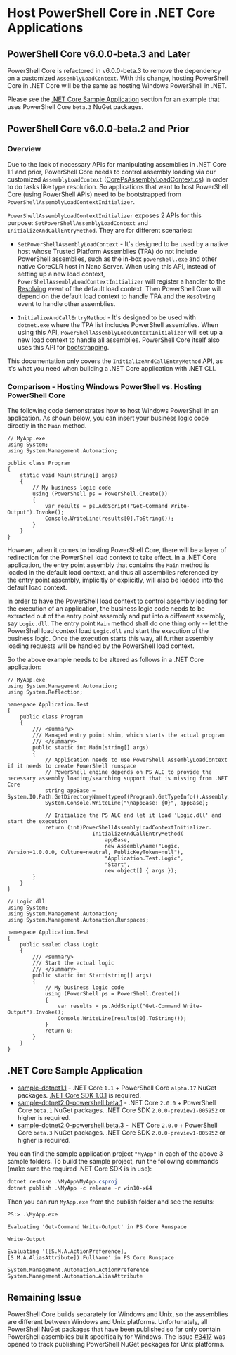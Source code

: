 # Host PowerShell Core in .NET Core Applications

## PowerShell Core v6.0.0-beta.3 and Later

PowerShell Core is refactored in v6.0.0-beta.3 to remove the dependency on a customized `AssemblyLoadContext`.
With this change, hosting PowerShell Core in .NET Core will be the same as hosting Windows PowerShell in .NET.

Please see the [.NET Core Sample Application](#.net-core-sample-application) section for an example that uses PowerShell Core `beta.3` NuGet packages.

## PowerShell Core v6.0.0-beta.2 and Prior

### Overview

Due to the lack of necessary APIs for manipulating assemblies in .NET Core 1.1 and prior,
PowerShell Core needs to control assembly loading via our customized `AssemblyLoadContext` ([CorePsAssemblyLoadContext.cs][]) in order to do tasks like type resolution.
So applications that want to host PowerShell Core (using PowerShell APIs) need to be bootstrapped from `PowerShellAssemblyLoadContextInitializer`.

`PowerShellAssemblyLoadContextInitializer` exposes 2 APIs for this purpose:
`SetPowerShellAssemblyLoadContext` and `InitializeAndCallEntryMethod`.
They are for different scenarios:

- `SetPowerShellAssemblyLoadContext` - It's designed to be used by a native host
  whose Trusted Platform Assemblies (TPA) do not include PowerShell assemblies,
  such as the in-box `powershell.exe` and other native CoreCLR host in Nano Server.
  When using this API, instead of setting up a new load context,
  `PowerShellAssemblyLoadContextInitializer` will register a handler to the [Resolving][] event of the default load context.
  Then PowerShell Core will depend on the default load context to handle TPA and the `Resolving` event to handle other assemblies.

- `InitializeAndCallEntryMethod` - It's designed to be used with `dotnet.exe`
  where the TPA list includes PowerShell assemblies.
  When using this API, `PowerShellAssemblyLoadContextInitializer` will set up a new load context to handle all assemblies.
  PowerShell Core itself also uses this API for [bootstrapping][].

This documentation only covers the `InitializeAndCallEntryMethod` API,
as it's what you need when building a .NET Core application with .NET CLI.

### Comparison - Hosting Windows PowerShell vs. Hosting PowerShell Core

The following code demonstrates how to host Windows PowerShell in an application.
As shown below, you can insert your business logic code directly in the `Main` method.

```CSharp
// MyApp.exe
using System;
using System.Management.Automation;

public class Program
{
    static void Main(string[] args)
    {
        // My business logic code
        using (PowerShell ps = PowerShell.Create())
        {
            var results = ps.AddScript("Get-Command Write-Output").Invoke();
            Console.WriteLine(results[0].ToString());
        }
    }
}
```

However, when it comes to hosting PowerShell Core, there will be a layer of redirection for the PowerShell load context to take effect.
In a .NET Core application, the entry point assembly that contains the `Main` method is loaded in the default load context,
and thus all assemblies referenced by the entry point assembly, implicitly or explicitly, will also be loaded into the default load context.

In order to have the PowerShell load context to control assembly loading for the execution of an application,
the business logic code needs to be extracted out of the entry point assembly and put into a different assembly, say `Logic.dll`.
The entry point `Main` method shall do one thing only -- let the PowerShell load context load `Logic.dll` and start the execution of the business logic.
Once the execution starts this way, all further assembly loading requests will be handled by the PowerShell load context.

So the above example needs to be altered as follows in a .NET Core application:

```CSharp
// MyApp.exe
using System.Management.Automation;
using System.Reflection;

namespace Application.Test
{
    public class Program
    {
        /// <summary>
        /// Managed entry point shim, which starts the actual program
        /// </summary>
        public static int Main(string[] args)
        {
            // Application needs to use PowerShell AssemblyLoadContext if it needs to create PowerShell runspace
            // PowerShell engine depends on PS ALC to provide the necessary assembly loading/searching support that is missing from .NET Core
            string appBase = System.IO.Path.GetDirectoryName(typeof(Program).GetTypeInfo().Assembly.Location);
            System.Console.WriteLine("\nappBase: {0}", appBase);

            // Initialize the PS ALC and let it load 'Logic.dll' and start the execution
            return (int)PowerShellAssemblyLoadContextInitializer.
                           InitializeAndCallEntryMethod(
                               appBase,
                               new AssemblyName("Logic, Version=1.0.0.0, Culture=neutral, PublicKeyToken=null"),
                               "Application.Test.Logic",
                               "Start",
                               new object[] { args });
        }
    }
}

// Logic.dll
using System;
using System.Management.Automation;
using System.Management.Automation.Runspaces;

namespace Application.Test
{
    public sealed class Logic
    {
        /// <summary>
        /// Start the actual logic
        /// </summary>
        public static int Start(string[] args)
        {
            // My business logic code
            using (PowerShell ps = PowerShell.Create())
            {
                var results = ps.AddScript("Get-Command Write-Output").Invoke();
                Console.WriteLine(results[0].ToString());
            }
            return 0;
        }
    }
}
```

[CorePsAssemblyLoadContext.cs]: https://github.com/PowerShell/PowerShell/blob/v6.0.0-alpha.17/src/Microsoft.PowerShell.CoreCLR.AssemblyLoadContext/CoreCLR/CorePsAssemblyLoadContext.cs
[Resolving]: https://github.com/dotnet/corefx/blob/ec2a6190efa743ab600317f44d757433e44e859b/src/System.Runtime.Loader/ref/System.Runtime.Loader.cs#L35
[bootstrapping]: https://github.com/PowerShell/PowerShell/blob/master/src/powershell/Program.cs#L27

## .NET Core Sample Application

- [sample-dotnet1.1](./sample-dotnet1.1) - .NET Core `1.1` + PowerShell Core `alpha.17` NuGet packages.
  [.NET Core SDK 1.0.1](https://github.com/dotnet/cli/releases/tag/v1.0.1) is required.
- [sample-dotnet2.0-powershell.beta.1](./sample-dotnet2.0-powershell.beta.1) - .NET Core `2.0.0` + PowerShell Core `beta.1` NuGet packages.
  .NET Core SDK `2.0.0-preview1-005952` or higher is required.
- [sample-dotnet2.0-powershell.beta.3](./sample-dotnet2.0-powershell.beta.3) - .NET Core `2.0.0` + PowerShell Core `beta.3` NuGet packages.
  .NET Core SDK `2.0.0-preview1-005952` or higher is required.

You can find the sample application project `"MyApp"` in each of the above 3 sample folders.
To build the sample project, run the following commands (make sure the required .NET Core SDK is in use):

```powershell
dotnet restore .\MyApp\MyApp.csproj
dotnet publish .\MyApp -c release -r win10-x64
```

Then you can run `MyApp.exe` from the publish folder and see the results:

```none
PS:> .\MyApp.exe

Evaluating 'Get-Command Write-Output' in PS Core Runspace

Write-Output

Evaluating '([S.M.A.ActionPreference], [S.M.A.AliasAttribute]).FullName' in PS Core Runspace

System.Management.Automation.ActionPreference
System.Management.Automation.AliasAttribute
```

## Remaining Issue

PowerShell Core builds separately for Windows and Unix, so the assemblies are different between Windows and Unix platforms.
Unfortunately, all PowerShell NuGet packages that have been published so far only contain PowerShell assemblies built specifically for Windows.
The issue [#3417](https://github.com/PowerShell/PowerShell/issues/3417) was opened to track publishing PowerShell NuGet packages for Unix platforms.
